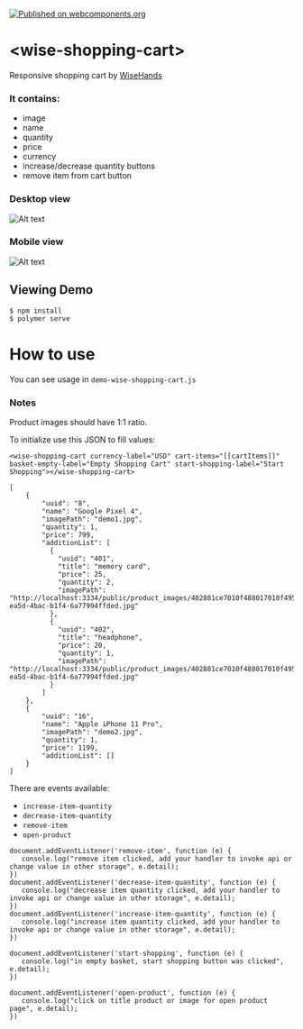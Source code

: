 [![Published on webcomponents.org](https://img.shields.io/badge/webcomponents.org-published-blue.svg)](https://www.webcomponents.org/element/wise-shopping-cart)
# \<wise-shopping-cart\>

Responsive shopping cart by [WiseHands](https://wisehands.me)

### It contains:
- image
- name 
- quantity 
- price
- currency
- increase/decrease quantity buttons 
- remove item from cart button 

### Desktop view
![Alt text](demo/desktopView.png "Desktop view")

### Mobile view
![Alt text](demo/mobileView.png "Mobile view")

## Viewing Demo

```
$ npm install
$ polymer serve
```

# How to use

You can see usage in `demo-wise-shopping-cart.js`

### Notes

Product images should have 1:1 ratio.

To initialize use this JSON to fill values:

```
<wise-shopping-cart currency-label="USD" cart-items="[[cartItems]]" basket-empty-label="Empty Shopping Cart" start-shopping-label="Start Shopping"></wise-shopping-cart>

[
    {
        "uuid": "8",
        "name": "Google Pixel 4",
        "imagePath": "demo1.jpg",
        "quantity": 1,
        "price": 799,
        "additionList": [
          {
            "uuid": "401",
            "title": "memory card",
            "price": 25,
            "quantity": 2,
            "imagePath": "http://localhost:3334/public/product_images/402881ce7010f488017010f495ef000b//public/files/402881ce7010f488017010f495ef000b/9746a26d-ea5d-4bac-b1f4-6a77994ffded.jpg"
          },
          {
            "uuid": "402",
            "title": "headphone",
            "price": 20,
            "quantity": 1,
            "imagePath": "http://localhost:3334/public/product_images/402881ce7010f488017010f495ef000b//public/files/402881ce7010f488017010f495ef000b/9746a26d-ea5d-4bac-b1f4-6a77994ffded.jpg"
          }
        ]
    },
    {
        "uuid": "16",
        "name": "Apple iPhone 11 Pro",
        "imagePath": "demo2.jpg",
        "quantity": 1,
        "price": 1199,
        "additionList": []
    }
]
```
There are events available: 

- `increase-item-quantity`
- `decrease-item-quantity`
- `remove-item`
- `open-product`

```
document.addEventListener('remove-item', function (e) {
   console.log("remove item clicked, add your handler to invoke api or change value in other storage", e.detail);
})
document.addEventListener('decrease-item-quantity', function (e) {
   console.log("decrease item quantity clicked, add your handler to invoke api or change value in other storage", e.detail);
})
document.addEventListener('increase-item-quantity', function (e) {
   console.log("increase item quantity clicked, add your handler to invoke api or change value in other storage", e.detail);
})

document.addEventListener('start-shopping', function (e) {
   console.log("in empty basket, start shopping button was clicked", e.detail);
})

document.addEventListener('open-product', function (e) {
   console.log("click on title product or image for open product page", e.detail);
})

```

